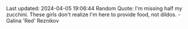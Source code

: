 Last updated: 2024-04-05 19:06:44
Random Quote: I'm missing half my zucchini. These girls don't realize I'm here to provide food, not dildos. - Galina 'Red' Reznikov